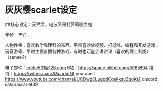 # 灰灰樱scarlet设定

##核心设定：天然呆，电波系哥特萝莉吸血鬼

年龄：15岁

人物性格：喜欢数学和理科的东西，平常喜欢做视频、打游戏、编程和开发游戏、玩音游等，平时主要直播各种游戏，有时也可能会讲讲课（喜欢的理工科类）（sensei?）


电子邮件：eddie531@126.com
B站：https://space.bilibili.com/5985894
推特：https://twitter.com/SScarlet39
youtube：https://www.youtube.com/channel/UCDwgCLugcdCosKkav3qoKtA
discord: sakurascarlet39




